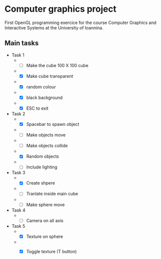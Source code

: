 # Computer graphics project

First OpenGL programming exercice for the course Computer Graphics and Interactive Systems at the University of Ioannina.

## Main tasks
* Task 1
  * - [ ]  Make the cube 100 X 100 cube 
  * - [x] Make cube transparent
  * - [x] random colour
  * - [x] black background
  * - [x] ESC to exit
* Task 2
  * - [x] Spacebar to spawn object
  * - [ ] Make objects move
  * - [ ] Make objects collide
  * - [x] Random objects
  * - [ ] Include lighting
* Task 3
  * - [X] Create shpere 
  * - [ ] Tranlate inside main cube
  * - [ ] Make sphere move
* Task 4
  * - [ ] Camera on all axis
* Task 5
  * - [x] Texture on sphere
  * - [x] Toggle texture (T button)

